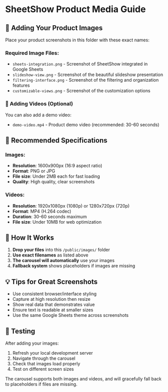 # SheetShow Product Media Guide

## 📸 Adding Your Product Images

Place your product screenshots in this folder with these exact names:

### Required Image Files:
- `sheets-integration.png` - Screenshot of SheetShow integrated in Google Sheets
- `slideshow-view.png` - Screenshot of the beautiful slideshow presentation
- `filtering-interface.png` - Screenshot of the filtering and organization features
- `customizable-views.png` - Screenshot of the customization options

### 🎥 Adding Videos (Optional)

You can also add a demo video:
- `demo-video.mp4` - Product demo video (recommended: 30-60 seconds)

## 📏 Recommended Specifications

### Images:
- **Resolution**: 1600x900px (16:9 aspect ratio)
- **Format**: PNG or JPG
- **File size**: Under 2MB each for fast loading
- **Quality**: High quality, clear screenshots

### Videos:
- **Resolution**: 1920x1080px (1080p) or 1280x720px (720p)
- **Format**: MP4 (H.264 codec)
- **Duration**: 30-60 seconds maximum
- **File size**: Under 10MB for web optimization

## 🔧 How It Works

1. **Drop your files** into this `/public/images/` folder
2. **Use exact filenames** as listed above
3. **The carousel will automatically** use your images
4. **Fallback system** shows placeholders if images are missing

## 💡 Tips for Great Screenshots

- Use consistent browser/interface styling
- Capture at high resolution then resize
- Show real data that demonstrates value
- Ensure text is readable at smaller sizes
- Use the same Google Sheets theme across screenshots

## 🚀 Testing

After adding your images:
1. Refresh your local development server
2. Navigate through the carousel
3. Check that images load properly
4. Test on different screen sizes

The carousel supports both images and videos, and will gracefully fall back to placeholders if files are missing. 